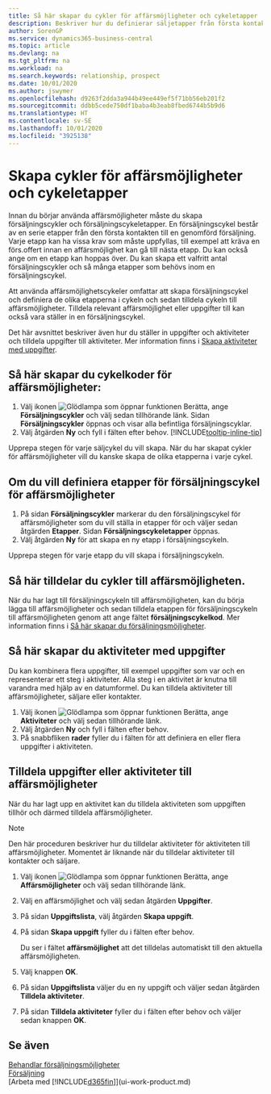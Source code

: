 ```yaml
---
title: Så här skapar du cykler för affärsmöjligheter och cykeletapper | Microsoft Docs
description: Beskriver hur du definierar säljetapper från första kontakt till avslut om du vill skapa en försäljningscykel och tilldela affärsmöjligheter i Business Central.
author: SorenGP
ms.service: dynamics365-business-central
ms.topic: article
ms.devlang: na
ms.tgt_pltfrm: na
ms.workload: na
ms.search.keywords: relationship, prospect
ms.date: 10/01/2020
ms.author: jswymer
ms.openlocfilehash: d9263f2dda3a944b49ee449ef5f71bb56eb201f2
ms.sourcegitcommit: ddbb5cede750df1baba4b3eab8fbed6744b5b9d6
ms.translationtype: HT
ms.contentlocale: sv-SE
ms.lasthandoff: 10/01/2020
ms.locfileid: "3925138"
---
```

# <a name="set-up-opportunity-sales-cycles-and-cycle-stages"></a>Skapa cykler för affärsmöjligheter och cykeletapper
Innan du börjar använda affärsmöjligheter måste du skapa försäljningscykler och försäljningscykeletapper. En försäljningscykel består av en serie etapper från den första kontakten till en genomförd försäljning. Varje etapp kan ha vissa krav som måste uppfyllas, till exempel att kräva en förs.offert innan en affärsmöjlighet kan gå till nästa etapp. Du kan också ange om en etapp kan hoppas över. Du kan skapa ett valfritt antal försäljningscykler och så många etapper som behövs inom en försäljningscykel.

Att använda affärsmöjlighetscykeler omfattar att skapa försäljningscykel och definiera de olika etapperna i cykeln och sedan tilldela cykeln till affärsmöjligheter. Tilldela relevant affärsmöjlighet eller uppgifter till kan också vara ställer in en försäljningscykel.

Det här avsnittet beskriver även hur du ställer in uppgifter och aktiviteter och tilldela uppgifter till aktiviteter. Mer information finns i [Skapa aktiviteter med uppgifter](marketing-how-setup-opportunity-sales-cycles-stages.md#to-set-up-activities-with-tasks).

## <a name="to-set-up-opportunity-sales-cycle-codes"></a>Så här skapar du cykelkoder för affärsmöjligheter:
1. Välj ikonen ![Glödlampa som öppnar funktionen Berätta](media/ui-search/search_small.png "Berätta vad du vill göra"), ange **Försäljningscykler** och välj sedan tillhörande länk. Sidan **Försäljningscykler** öppnas och visar alla befintliga försäljningscyklar.
2. Välj åtgärden **Ny** och fyll i fälten efter behov. [!INCLUDE[tooltip-inline-tip](includes/tooltip-inline-tip_md.md)]

Upprepa stegen för varje säljcykel du vill skapa. När du har skapat cykler för affärsmöjligheter vill du kanske skapa de olika etapperna i varje cykel.

## <a name="to-define-opportunity-sales-cycle-stages"></a>Om du vill definiera etapper för försäljningscykel för affärsmöjligheter
1. På sidan **Försäljningscykler** markerar du den försäljningscykel för affärsmöjligheter som du vill ställa in etapper för och väljer sedan åtgärden **Etapper**. Sidan **Försäljningscykeletapper** öppnas.
2. Välj åtgärden **Ny** för att skapa en ny etapp i försäljningscykeln.

Upprepa stegen för varje etapp du vill skapa i försäljningscykeln.

## <a name="to-assign-stage-cycles-to-opportunities"></a>Så här tilldelar du cykler till affärsmöjligheten.
När du har lagt till försäljningscykeln till affärsmöjligheten, kan du börja lägga till affärsmöjligheter och sedan tilldela etappen för försäljningscykeln till affärsmöjligheten genom att ange fältet **försäljningscykelkod**. Mer information finns i [Så här skapar du försäljningsmöjligheter](marketing-how-create-opportunities.md).

## <a name="to-set-up-activities-with-tasks"></a>Så här skapar du aktiviteter med uppgifter
Du kan kombinera flera uppgifter, till exempel uppgifter som var och en representerar ett steg i aktiviteter. Alla steg i en aktivitet är knutna till varandra med hjälp av en datumformel. Du kan tilldela aktiviteter till affärsmöjligheter, säljare eller kontakter.

1. Välj ikonen ![Glödlampa som öppnar funktionen Berätta](media/ui-search/search_small.png "Berätta vad du vill göra"), ange **Aktiviteter** och välj sedan tillhörande länk.
2. Välj åtgärden **Ny** och fyll i fälten efter behov.
3. På snabbfliken **rader** fyller du i fälten för att definiera en eller flera uppgifter i aktiviteten.

## <a name="to-assign-tasks-or-activities-of-tasks-to-opportunities"></a>Tilldela uppgifter eller aktiviteter till affärsmöjligheter
När du har lagt upp en aktivitet kan du tilldela aktiviteten som uppgiften tillhör och därmed tilldela affärsmöjligheter.

> [!NOTE]  
>   Den här proceduren beskriver hur du tilldelar aktiviteter för aktiviteten till affärsmöjligheter. Momentet är liknande när du tilldelar aktiviteter till kontakter och säljare.

1. Välj ikonen ![Glödlampa som öppnar funktionen Berätta](media/ui-search/search_small.png "Berätta vad du vill göra"), ange **Affärsmöjligheter** och välj sedan tillhörande länk.
2. Välj en affärsmöjlighet och välj sedan åtgärden **Uppgifter**.
3. På sidan **Uppgiftslista**, välj åtgärden **Skapa uppgift**.
4.  På sidan **Skapa uppgift** fyller du i fälten efter behov.

    Du ser i fältet **affärsmöjlighet** att det tilldelas automatiskt till den aktuella affärsmöjligheten.
5. Välj knappen **OK**.
6. På sidan **Uppgiftslista** väljer du en ny uppgift och väljer sedan åtgärden **Tilldela aktiviteter**.
7. På sidan **Tilldela aktiviteter** fyller du i fälten efter behov och väljer sedan knappen **OK**.

## <a name="see-also"></a>Se även
[Behandlar försäljningsmöjligheter](marketing-processing-sales-opportunities.md)  
[Försäljning](sales-manage-sales.md)  
[Arbeta med [!INCLUDE[d365fin](includes/d365fin_md.md)]](ui-work-product.md)
